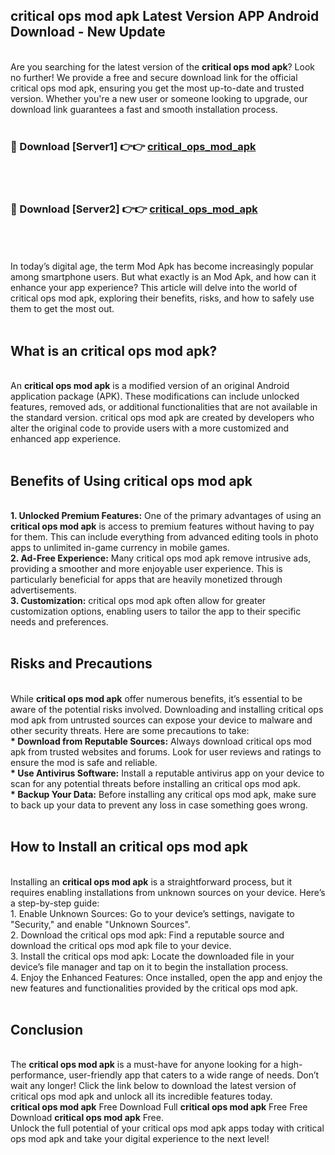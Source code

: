 ## critical ops mod apk Latest Version APP Android Download - New Update
<br>
Are you searching for the latest version of the <strong>critical ops mod apk</strong>? Look no further! We provide a free and secure download link for the official critical ops mod apk, ensuring you get the most up-to-date and trusted version. Whether you're a new user or someone looking to upgrade, our download link guarantees a fast and smooth installation process.
<br>
<br>
<h3>🔴 Download [Server1] 👉👉 <a href="https://modyolo.store/critical+ops+mod+apk">critical_ops_mod_apk</a></h3><br>
<br>
<h3>🔴 Download [Server2] 👉👉 <a href="https://modyolo.store/critical+ops+mod+apk">critical_ops_mod_apk</a></h3><br>
<br>
<br>
In today’s digital age, the term Mod Apk has become increasingly popular among smartphone users. But what exactly is an Mod Apk, and how can it enhance your app experience? This article will delve into the world of critical ops mod apk, exploring their benefits, risks, and how to safely use them to get the most out.
<br>
<br>
<h2>What is an critical ops mod apk?</h2>
<br>
An <strong>critical ops mod apk</strong> is a modified version of an original Android application package (APK). These modifications can include unlocked features, removed ads, or additional functionalities that are not available in the standard version. critical ops mod apk are created by developers who alter the original code to provide users with a more customized and enhanced app experience.
<br>
<br>
<h2>Benefits of Using critical ops mod apk</h2>
<br>
<strong> 1. Unlocked Premium Features:</strong> One of the primary advantages of using an <strong>critical ops mod apk</strong> is access to premium features without having to pay for them. This can include everything from advanced editing tools in photo apps to unlimited in-game currency in mobile games.
<br>
<strong> 2. Ad-Free Experience:</strong> Many critical ops mod apk remove intrusive ads, providing a smoother and more enjoyable user experience. This is particularly beneficial for apps that are heavily monetized through advertisements.
<br>
<strong> 3. Customization:</strong> critical ops mod apk often allow for greater customization options, enabling users to tailor the app to their specific needs and preferences.
<br>
<br>
<h2>Risks and Precautions</h2>
<br>
While <strong>critical ops mod apk</strong> offer numerous benefits, it’s essential to be aware of the potential risks involved. Downloading and installing critical ops mod apk from untrusted sources can expose your device to malware and other security threats. Here are some precautions to take:
<br>
<strong> * Download from Reputable Sources:</strong> Always download critical ops mod apk from trusted websites and forums. Look for user reviews and ratings to ensure the mod is safe and reliable.
<br>
<strong> * Use Antivirus Software:</strong> Install a reputable antivirus app on your device to scan for any potential threats before installing an critical ops mod apk.
<br>
<strong> * Backup Your Data:</strong> Before installing any critical ops mod apk, make sure to back up your data to prevent any loss in case something goes wrong.
<br>
<br>
<h2>How to Install an critical ops mod apk</h2>
<br>
Installing an <strong>critical ops mod apk</strong> is a straightforward process, but it requires enabling installations from unknown sources on your device. Here’s a step-by-step guide:
<br>
 1. Enable Unknown Sources: Go to your device’s settings, navigate to "Security," and enable "Unknown Sources".
<br>
 2. Download the critical ops mod apk: Find a reputable source and download the critical ops mod apk file to your device.
<br>
 3. Install the critical ops mod apk: Locate the downloaded file in your device’s file manager and tap on it to begin the installation process.
<br>
 4. Enjoy the Enhanced Features: Once installed, open the app and enjoy the new features and functionalities provided by the critical ops mod apk.
<br>
<br>
<h2><strong>Conclusion</strong></h2>
<br>
The <strong>critical ops mod apk</strong> is a must-have for anyone looking for a high-performance, user-friendly app that caters to a wide range of needs. Don’t wait any longer! Click the link below to download the latest version of critical ops mod apk and unlock all its incredible features today.
<br>
<strong>critical ops mod apk</strong> Free Download Full <strong>critical ops mod apk</strong> Free Free Download <strong>critical ops mod apk</strong> Free.
<br>
Unlock the full potential of your critical ops mod apk apps today with critical ops mod apk and take your digital experience to the next level!